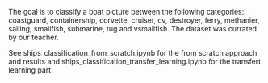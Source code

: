 The goal is to classify a boat picture between the following categories:
coastguard, containership, corvette, cruiser, cv, destroyer, ferry, methanier, sailing, smallfish, submarine, tug  and vsmallfish.
The dataset was currated by our teacher.

See ships_classification_from_scratch.ipynb for the from scratch approach and results and ships_classification_transfer_learning.ipynb for the transfert learning part.
